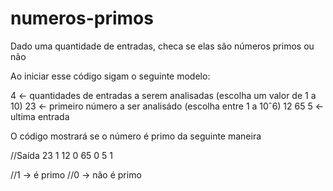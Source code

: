 # numeros-primos

Dado uma quantidade de entradas, checa se elas são números primos ou não

Ao iniciar esse código sigam o seguinte modelo:

4   <- quantidades de entradas a serem analisadas (escolha um valor de 1 a 10)
23  <- primeiro número a ser analisádo (escolha entre 1 a 10ˆ6)
12
65
5   <- ultima entrada

O código mostrará se o número é primo da seguinte maneira

//Saída
23 1
12 0
65 0
5 1

//1 -> é primo
//0 -> não é primo
